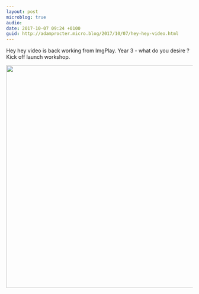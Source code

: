 ```yaml
---
layout: post
microblog: true
audio: 
date: 2017-10-07 09:24 +0100
guid: http://adamprocter.micro.blog/2017/10/07/hey-hey-video.html
---
```

Hey hey video is back working from ImgPlay. Year 3 - what do you desire ? Kick off launch workshop.

<img src="http://discursive.adamprocter.co.uk/uploads/2017/dcef31a5f2.jpg" width="600" height="600" />
